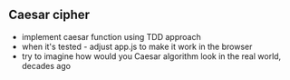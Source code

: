 ## Caesar cipher

- implement caesar function using TDD approach
- when it's tested - adjust app.js to make it work in the browser
- try to imagine how would you Caesar algorithm look in the real world, decades ago